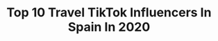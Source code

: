 ---
title: Top 10 Travel TikTok Influencers In Spain In 2020
description: >-
  Find top travel TikTok influencers in Spain in 2020. Most popular hashtags: #hotel #beach #paris #bangkok.
platform: TikTok
profiles:
  - username: "palomafts"
    fullname: >-
      palomafts
    location: "Spain"
    followers: 8242
    engagement: 1414
    commentsToLikes: 0.048944
    id: cka0n1udfxr7u0i78mcs2fsep
    verified: false
    hashtags: "#photochallenge, #buthaveyouseen, #husky, #foryourpage"
  - username: "adrianbiosca"
    fullname: >-
      ADRIAN BIOSCA
    location: "Spain"
    followers: 14068
    engagement: 1172
    commentsToLikes: 0.024071
    id: ck90waduj318u0j78fl21hjna
    verified: false
    hashtags: "#sky, #ozuna, #coronavirus, #highheels"
  - username: "cristoforoperrone"
    fullname: >-
      Cristoforo Perrone
    location: "Spain"
    followers: 4215
    engagement: 481
    commentsToLikes: 0.076190
    id: cka6be5rvzyr70i78ukdtlqgn
    verified: false
    hashtags: "#summervibes, #traveltok, #adventuretime, #tiktoksrilanka"
  - username: "travelescapes"
    fullname: >-
      Travel Escapes 🌍
    location: "Spain"
    followers: 22066
    engagement: 421
    commentsToLikes: 0.013159
    id: cka0k7p0olg7k0i78493o0rjr
    verified: false
    hashtags: "#travelcouple, #beachvibes, #paradiseresort, #nusapenida"
  - username: "nakormusic"
    fullname: >-
      Nakor Music
    location: "Spain"
    followers: 2561
    engagement: 236
    commentsToLikes: 0.005383
    id: ck8nbeuqk9k6d0j78qbk3ln5p
    verified: false
    hashtags: "#merehuso, #concierto, #music, #sexydance"
  - username: "jaeykaeyhaey"
    fullname: >-
      Andy
    location: "Spain"
    followers: 8506
    engagement: 1987
    commentsToLikes: 0.031672
    id: ckacj8gwu6i590i78e43bm3bn
    verified: false
    hashtags: "#shoot, #bi, #photo, #lgtb"
  - username: "coasterkings"
    fullname: >-
      Coaster Kings
    location: "Spain"
    followers: 28815
    engagement: 1049
    commentsToLikes: 0.053955
    id: ckamvjnxf42cn0i7878toxrie
    verified: false
    hashtags: "#lucasfilm, #viralchallenge, #laugh, #joypolis"
  - username: "thefruitgoddess"
    fullname: >-
      TheFruitGoddess 
    location: "Spain"
    followers: 1998
    engagement: 765
    commentsToLikes: 0.106152
    id: ck9dwvjnuqqnv0j789xiqzcj8
    verified: false
    hashtags: "#photography, #germany, #tropical, #marrakech"
  - username: "krispalace"
    fullname: >-
      @Krispalace 🔱
    location: "Spain"
    followers: 5006
    engagement: 584
    commentsToLikes: 0.061877
    id: cka0r7xxhfwu40i781q426wx9
    verified: false
    hashtags: "#malumababy, #ojosclaros, #fordmustang, #modric"
  - username: "theluxury"
    fullname: >-
      Theluxury
    location: "Spain"
    followers: 50561
    engagement: 858
    commentsToLikes: 0.010218
    id: ck8owrkp6z7rk0j7872qjn74w
    verified: false
    hashtags: "#lujo, #goodlife, #car, #yomequedoencasa"
---